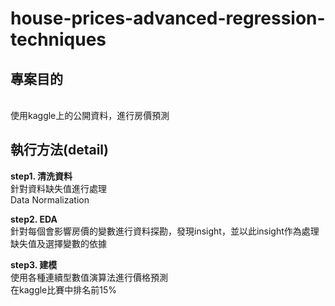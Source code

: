 # house-prices-advanced-regression-techniques
## 專案目的
<br>使用kaggle上的公開資料，進行房價預測</br>

## 執行方法(detail)
**step1. 清洗資料**
<br>針對資料缺失值進行處理
<br>Data Normalization

**step2. EDA**
<br>針對每個會影響房價的變數進行資料探勘，發現insight，並以此insight作為處理缺失值及選擇變數的依據


**step3. 建模**
<br>使用各種連續型數值演算法進行價格預測
<br>在kaggle比賽中排名前15%
